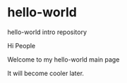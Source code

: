 # hello-world
hello-world intro repository

Hi People

Welcome to my hello-world main page

It will become cooler later.
